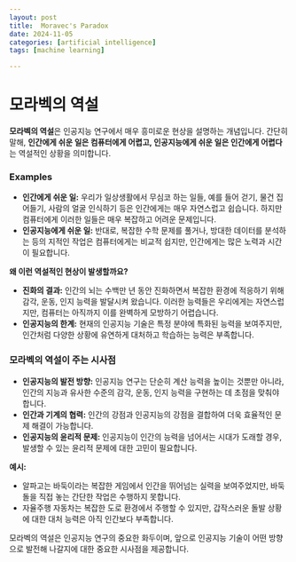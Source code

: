 ```yaml
---
layout: post
title:  Moravec's Paradox
date: 2024-11-05
categories: [artificial intelligence]
tags: [machine learning]

---
```




# 모라벡의 역설

**모라벡의 역설**은 인공지능 연구에서 매우 흥미로운 현상을 설명하는 개념입니다. 간단히 말해, **인간에게 쉬운 일은 컴퓨터에게 어렵고, 인공지능에게 쉬운 일은 인간에게 어렵다**는 역설적인 상황을 의미합니다.

### Examples

* **인간에게 쉬운 일:** 우리가 일상생활에서 무심코 하는 일들, 예를 들어 걷기, 물건 집어들기, 사람의 얼굴 인식하기 등은 인간에게는 매우 자연스럽고 쉽습니다. 하지만 컴퓨터에게 이러한 일들은 매우 복잡하고 어려운 문제입니다.
* **인공지능에게 쉬운 일:** 반대로, 복잡한 수학 문제를 풀거나, 방대한 데이터를 분석하는 등의 지적인 작업은 컴퓨터에게는 비교적 쉽지만, 인간에게는 많은 노력과 시간이 필요합니다.

**왜 이런 역설적인 현상이 발생할까요?**

* **진화의 결과:** 인간의 뇌는 수백만 년 동안 진화하면서 복잡한 환경에 적응하기 위해 감각, 운동, 인지 능력을 발달시켜 왔습니다. 이러한 능력들은 우리에게는 자연스럽지만, 컴퓨터는 아직까지 이를 완벽하게 모방하기 어렵습니다.
* **인공지능의 한계:** 현재의 인공지능 기술은 특정 분야에 특화된 능력을 보여주지만, 인간처럼 다양한 상황에 유연하게 대처하고 학습하는 능력은 부족합니다.

### 모라벡의 역설이 주는 시사점

* **인공지능의 발전 방향:** 인공지능 연구는 단순히 계산 능력을 높이는 것뿐만 아니라, 인간의 지능과 유사한 수준의 감각, 운동, 인지 능력을 구현하는 데 초점을 맞춰야 합니다.
* **인간과 기계의 협력:** 인간의 강점과 인공지능의 강점을 결합하여 더욱 효율적인 문제 해결이 가능합니다.
* **인공지능의 윤리적 문제:** 인공지능이 인간의 능력을 넘어서는 시대가 도래할 경우, 발생할 수 있는 윤리적 문제에 대한 고민이 필요합니다.

**예시:**

* 알파고는 바둑이라는 복잡한 게임에서 인간을 뛰어넘는 실력을 보여주었지만, 바둑돌을 직접 놓는 간단한 작업은 수행하지 못합니다.
* 자율주행 자동차는 복잡한 도로 환경에서 주행할 수 있지만, 갑작스러운 돌발 상황에 대한 대처 능력은 아직 인간보다 부족합니다.

모라벡의 역설은 인공지능 연구의 중요한 화두이며, 앞으로 인공지능 기술이 어떤 방향으로 발전해 나갈지에 대한 중요한 시사점을 제공합니다. 
 

